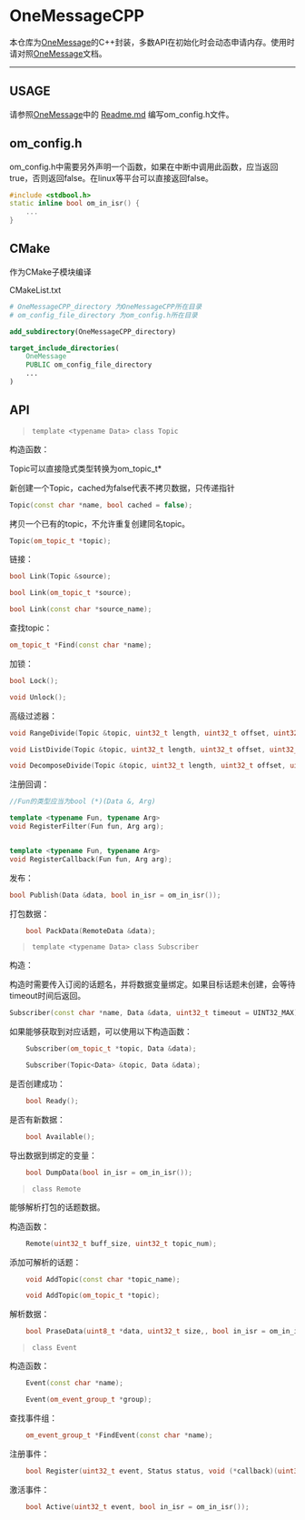# OneMessageCPP

本仓库为[OneMessage](https://github.com/Jiu-xiao/OneMessage.git)的C++封装，多数API在初始化时会动态申请内存。使用时请对照[OneMessage](https://github.com/Jiu-xiao/OneMessage.git)文档。

---

## USAGE

请参照[OneMessage](https://github.com/Jiu-xiao/OneMessage.git)中的 [Readme.md](https://github.com/Jiu-xiao/OneMessage/blob/master/README.md) 编写om_config.h文件。

## om_config.h

om_config.h中需要另外声明一个函数，如果在中断中调用此函数，应当返回true，否则返回false。在linux等平台可以直接返回false。

```c++
#include <stdbool.h>
static inline bool om_in_isr() {
    ...
}
```

## CMake

作为CMake子模块编译

CMakeList.txt

```CMake
# OneMessageCPP_directory 为OneMessageCPP所在目录
# om_config_file_directory 为om_config.h所在目录

add_subdirectory(OneMessageCPP_directory)

target_include_directories(
    OneMessage
    PUBLIC om_config_file_directory
    ...
)
```

## API

> `template <typename Data> class Topic`

构造函数：

Topic可以直接隐式类型转换为om_topic_t*

新创建一个Topic，cached为false代表不拷贝数据，只传递指针

```c++
Topic(const char *name, bool cached = false);
```

拷贝一个已有的topic，不允许重复创建同名topic。

```c++
Topic(om_topic_t *topic);
```

链接：

```c++
bool Link(Topic &source);

bool Link(om_topic_t *source);

bool Link(const char *source_name);
```

查找topic：

```c++
om_topic_t *Find(const char *name);
```

加锁：

```c++
bool Lock();

void Unlock();
```

高级过滤器：

```c++
void RangeDivide(Topic &topic, uint32_t length, uint32_t offset, uint32_t scope, uint32_t start, uint32_t num);

void ListDivide(Topic &topic, uint32_t length, uint32_t offset, uint32_t scope, void *temp);

void DecomposeDivide(Topic &topic, uint32_t length, uint32_t offset, uint32_t scope);
```

注册回调：

```c++
//Fun的类型应当为bool (*)(Data &, Arg)

template <typename Fun, typename Arg>
void RegisterFilter(Fun fun, Arg arg);


template <typename Fun, typename Arg>
void RegisterCallback(Fun fun, Arg arg);
```

发布：

```c++
bool Publish(Data &data, bool in_isr = om_in_isr());
```

打包数据：

```c++
    bool PackData(RemoteData &data);
```

> `template <typename Data> class Subscriber`

构造：

构造时需要传入订阅的话题名，并将数据变量绑定。如果目标话题未创建，会等待timeout时间后返回。

```c++
Subscriber(const char *name, Data &data, uint32_t timeout = UINT32_MAX);
```

如果能够获取到对应话题，可以使用以下构造函数：

```c++
    Subscriber(om_topic_t *topic, Data &data);

    Subscriber(Topic<Data> &topic, Data &data);
```

是否创建成功：

```c++
    bool Ready();
```

是否有新数据：

```c++
    bool Available();
```

导出数据到绑定的变量：

```c++
    bool DumpData(bool in_isr = om_in_isr());
```

> `class Remote`

能够解析打包的话题数据。

构造函数：

```c++
    Remote(uint32_t buff_size, uint32_t topic_num);
```

添加可解析的话题：

```c++
    void AddTopic(const char *topic_name);

    void AddTopic(om_topic_t *topic);
```

解析数据：

```c++
    bool PraseData(uint8_t *data, uint32_t size,, bool in_isr = om_in_isr());
```

> `class Event`

构造函数：

```c++
    Event(const char *name);

    Event(om_event_group_t *group);
```

查找事件组：

```c++
    om_event_group_t *FindEvent(const char *name);
```

注册事件：

```c++
    bool Register(uint32_t event, Status status, void (*callback)(uint32_t event, void *arg), void *arg);
```

激活事件：

```c++
    bool Active(uint32_t event, bool in_isr = om_in_isr());
```
